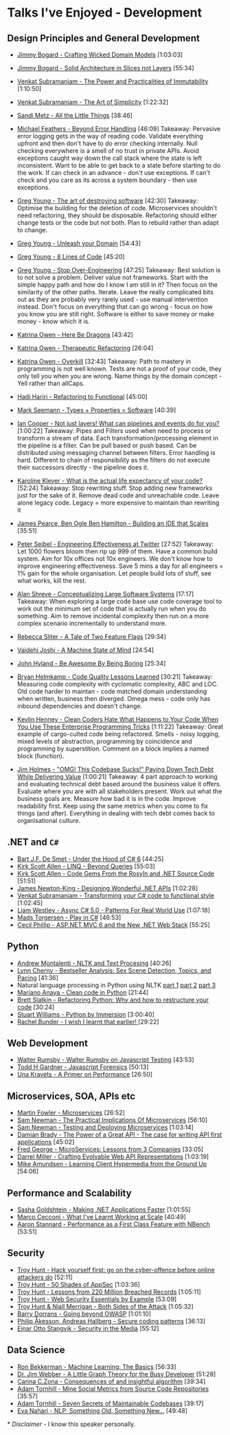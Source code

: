 # Talks I've Enjoyed - Development

## Design Principles and General Development

- [Jimmy Bogard - Crafting Wicked Domain Models](https://vimeo.com/43598193)  [1:03:03]
- [Jimmy Bogard - Solid Architecture in Slices not Layers](https://vimeo.com/131633177)  [55:34]
- [Venkat Subramaniam - The Power and Practicalities of Immutability](https://vimeo.com/131635253)  [1:10:50]
- [Venkat Subramaniam - The Art of Simplicity](https://www.youtube.com/watch?v=-ZPgO5USBoI)  [1:22:32]
- [Sandi Metz - All the Little Things](https://www.youtube.com/watch?v=8bZh5LMaSmE)  [38:46]

- [Michael Feathers - Beyond Error Handling](https://vimeo.com/99668845)  [46:09]
Takeaway: Pervasive error logging gets in the way of reading code. Validate everything upfront and then don't have to do error checking internally. Null checking everywhere is a smell of no trust in private APIs. Avoid exceptions caught way down the call stack where the state is left inconsistent. Want to be able to get back to a state before starting to do the work. If can check in an advance - don't use exceptions. If can't check and you care as its across a system boundary - then use exceptions.

- [Greg Young - The art of destroying software](https://vimeo.com/108441214)  [42:30]
Takeaway: Optimise the building for the deletion of code. Microservices shouldn't need refactoring, they should be disposable. Refactoring should either change tests or the code but not both. Plan to rebuild rather than adapt to change.

- [Greg Young - Unleash your Domain](https://vimeo.com/19428577)  [54:43]
- [Greg Young - 8 Lines of Code](http://www.infoq.com/presentations/8-lines-code-refactoring)  [45:20]

- [Greg Young - Stop Over-Engineering](https://www.youtube.com/watch?v=GRr4xeMn1uU) [47:25]
Takeaway: Best solution is to not solve a problem. Deliver value not frameworks. Start with the simple happy path and how do I know I am still in it? Then focus on the similarity of the other paths. Iterate. Leave the really complicated bits out as they are probably very rarely used - use manual intervention instead. Don't focus on everything that can go wrong - focus on how you know you are still right. Software is either to save money or make money - know which it is.

- [Katrina Owen - Here Be Dragons](https://www.youtube.com/watch?v=HsWLrSof-ns) [43:42]
- [Katrina Owen - Therapeutic Refactoring](https://www.youtube.com/watch?v=J4dlF0kcThQ)  [26:04]

- [Katrina Owen - Overkill](https://www.youtube.com/watch?v=qLpvc5r6Bb0)  [32:43]
Takeaway: Path to mastery in programming is not well known. Tests are not a proof of your code, they only tell you when you are wrong. Name things by the domain concept - Yell rather than allCaps.

- [Hadi Hariri - Refactoring to Functional](https://vimeo.com/111506976)  [45:00]
- [Mark Seemann - Types + Properties = Software](https://vimeo.com/144800642)  [40:39]

- [Ian Cooper - Not just layers! What can pipelines and events do for you?](https://vimeo.com/113584390)  [1:00:22]
Takeaway: Pipes and Filters used when need to process or transform a stream of data. Each transformation/processing element in the pipeline is a filter. Can be pull based or push based. Can be distributed using messaging channel between filters. Error handling is hard. Different to chain of responsibility as the filters do not execute their successors directly - the pipeline does it.

- [Karoline Klever - What is the actual life expectancy of your code?](https://vimeo.com/142347209) [52:24]
Takeaway: Stop rewriting stuff. Stop adding new frameworks just for the sake of it. Remove dead code and unreachable code. Leave alone legacy code. Legacy = more expensive to maintain than rewriting it

- [James Pearce, Ben Ogle Ben Hamilton - Building an IDE that Scales](https://www.youtube.com/watch?v=WI_Q3PuqAiE) [35:51]
- [Peter Seibel - Engineering Effectiveness at Twitter](https://www.youtube.com/watch?v=8IyXcLFO9ns) [27:52]
Takeaway: Let 1000 flowers bloom then rip up 999 of them. Have a common build system. Aim for 10x offices not 10x engineers. We don't know how to improve engineering effectiveness. Save 5 mins a day for all engineers = 1% gain for the whole organisation. Let people build lots of stuff, see what works, kill the rest.

- [Alan Shreve - Conceptualizing Large Software Systems](https://www.youtube.com/watch?v=2T6Prj82adg)  [17:17]
Takeaway: When exploring a large code base use code coverage tool to work out the minimum set of code that is actually run when you do something. Aim to remove incidental complexity then run on a more complex scenario incrementally to understand more. 

- [Rebecca Sliter - A Tale of Two Feature Flags](https://www.youtube.com/watch?v=rBBLMmr9e-k) [29:34]
- [Vaidehi Joshi - A Machine State of Mind](https://www.youtube.com/watch?v=N1jnoPxBGGA) [24:54]
- [John Hyland - Be Awesome By Being Boring](https://www.youtube.com/watch?v=Iheymi5QFEY) [25:34]

- [Bryan Helmkamp -  Code Quality Lessons Learned](https://www.youtube.com/watch?v=vcH0RBe4Eew) [30:21]
Takeaway: Measuring code complexity with cyclomatic complexity, ABC and LOC. Old code harder to maintan - code matched domain understanding when written, business then diverged. Omega mess - code only has inbound dependencies and doesn't change.

- [Kevlin Henney - Clean Coders Hate What Happens to Your Code When You Use These Enterprise Programming Tricks](https://www.youtube.com/watch?v=FyCYva9DhsI) [1:11:22]
Takeaway: Great example of cargo-culted code being refactored. Smells - noisy logging, mixed levels of abstraction, programming by coincidence and programming by superstition. Comment on a block implies a named block (function).

- [Jim Holmes - "OMG! This Codebase Sucks!" Paying Down Tech Debt While Delivering Value](https://www.youtube.com/watch?v=InCmGFSA3JM) [1:00:21]
Takeaway: 4 part approach to working and evaluating technical debt based around the business value it offers. Evaluate where you are with all stakeholders present. Work out what the business goals are. Measure how bad it is in the code. Improve readability first. Keep using the same metrics when you come to fix things (and after). Everything in dealing with tech debt comes back to organisational culture.

## .NET and `C#`

- [Bart J.F. De Smet - Under the Hood of C# 6](https://vimeo.com/144630847)  [44:25]
- [Kirk Scott Allen - LINQ - Beyond Queries](https://channel9.msdn.com/Blogs/matthijs/LINQ-Beyond-Queries-by-Scott-Allen) [55:03]
- [Kirk Scott Allen - Code Gems From the Rosyln and .NET Source Code](https://vimeo.com/131637370)  [51:51]
- [James Newton-King - Designing Wonderful .NET APIs](https://vimeo.com/97501377)  [1:02:28]
- [Venkat Subramaniam - Transforming your C# code to functional style](https://vimeo.com/97519532)  [1:02:45]
- [Liam Westley - Async C# 5.0 - Patterns For Real World Use](https://vimeo.com/97337304)  [1:07:18]
- [Mads Torgersen - Play in C#](https://www.youtube.com/watch?v=08klj0nZYK8)  [46:53]
- [Cecil Phillip - ASP.NET MVC 6 and the New .NET Web Stack](https://www.youtube.com/watch?v=6wecOOuhSuc)  [55:25]

## Python

- [Andrew Montalenti - NLTK and Text Procesing](https://vimeo.com/53062324)  [40:26]
- [Lynn Cherny - Bestseller Analysis: Sex Scene Detection, Topics, and Pacing](https://vimeo.com/74075845)  [41:36]
- Natural language processing in Python using NLTK [part 1](https://www.youtube.com/watch?v=AOU-Yw1qdJs) [part 2](https://www.youtube.com/watch?v=EuIzZMfHTCg) [part 3](https://www.youtube.com/watch?v=ncUIzVG2zzs)
- [Mariano Anaya - Clean code in Python](https://www.youtube.com/watch?v=7ADbOHW1dTA) [21:44]
- [Brett Slatkin - Refactoring Python: Why and how to restructure your code](https://www.youtube.com/watch?v=D_6ybDcU5gc) [30:24]
- [Stuart Williams - Python by Immersion](https://www.youtube.com/watch?v=RVNIdoepdzU) [3:00:40]
- [Rachel Bunder - I wish I learnt that earlier! ](https://www.youtube.com/watch?v=cy5n6XAtA-w) [29:22]


## Web Development

- [Walter Rumsby - Walter Rumsby on Javascript Testing](https://www.youtube.com/watch?v=TsUdM9UnnL0)  [43:53]
- [Todd H Gardner - Javascript Forensics](https://vimeo.com/133137606)  [50:13]
- [Una Kravets - A Primer on Performance](https://vimeo.com/139912217)  [26:50]

## Microservices, SOA, APIs etc

- [Martin Fowler - Microservices](https://www.youtube.com/watch?v=wgdBVIX9ifA) [26:52]
- [Sam Newman - The Practical Implications Of Microservices](https://vimeo.com/99531595)  [56:10]
- [Sam Newman - Testing and Deploying Microservices](https://vimeo.com/100930174)  [1:03:14]
- [Damian Brady - The Power of a Great API - The case for writing API first applications](http://tv.ssw.com/6384/the-power-of-a-great-api-the-case-for-writing-api-first-applications-damian-brady-at-ddd-melbourne-2015) [45:02]
- [Fred George - MicroServices: Lessons from 3 Companies](https://vimeo.com/111627195)  [33:05]
- [Darrel Miller - Crafting Evolvable Web API Representations](https://vimeo.com/131643022)  [1:03:19]
- [Mike Amundsen - Learning Client Hypermedia from the Ground Up](https://vimeo.com/131642790)  [54:06]

## Performance and Scalability

- [Sasha Goldshtein - Making .NET Applications Faster](https://vimeo.com/131636651)  [1:01:55]
- [Marco Cecconi - What I've Learnt Working at Scale](https://vimeo.com/144799320)  [40:49]
- [Aaron Stannard - Performance as a First Class Feature with NBench](https://vimeo.com/180862940) [53:51]

## Security

- [Troy Hunt - Hack yourself first: go on the cyber-offence before online attackers do](http://www.youtube.com/watch?v=d_tWyqaQ2Jk)  [52:11]
- [Troy Hunt - 50 Shades of AppSec](https://vimeo.com/153220272)  [1:03:36]
- [Troy Hunt - Lessons from 220 Million Breached Records](https://vimeo.com/154958732) [1:05:11]
- [Troy Hunt - Web Security Essentials by Example](https://vimeo.com/154962595)  [53:09]
- [Troy Hunt & Niall Merrigan - Both Sides of the Attack](https://vimeo.com/154956509)  [1:05:32]
- [Barry Dorrans - Going beyond OWASP](https://vimeo.com/131642364)  [1:01:10]
- [Philip Åkesson, Andreas Hallberg - Secure coding patterns](https://vimeo.com/110897723)  [36:13]
- [Einar Otto Stangvik - Security in the Media](https://vimeo.com/154961992)  [55:12]

## Data Science

- [Ron Bekkerman - Machine Learning: The Basics](https://www.youtube.com/watch?v=wjTJVhmu1JM)  [56:33]
- [Dr. Jim Webber - A Little Graph Theory for the Busy Developer](https://www.youtube.com/watch?v=9Gcjkoaa0ZI)  [51:28]
- [Carina C.Zona - Consequences of and insightful algorithm](https://vimeo.com/137770918)  [39:34]
- [Adam Tornhill - Mine Social Metrics from Source Code Repositories](https://vimeo.com/144670188)  [35:57]
- [Adam Tornhill - Seven Secrets of Maintainable Codebases](https://www.youtube.com/watch?v=0oDporwhToQ) [39:17]
- [Eva Nahari - NLP: Something Old, Something New...](https://www.youtube.com/watch?v=InayOc_Dpyg)  [49:48]

\* *Disclaimer* - I know this speaker personally.
